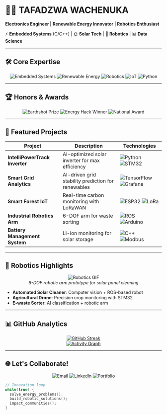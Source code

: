 # 👨‍🔧 TAFADZWA WACHENUKA  
**Electronics Engineer | Renewable Energy Innovator | Robotics Enthusiast**  

⚡ **Embedded Systems** (C/C++) | 🌞 **Solar Tech** | 🤖 **Robotics** | 📊 **Data Science**  

---

## 🛠️ **Core Expertise**  
<div align="center">

![Embedded Systems](https://img.shields.io/badge/Embedded_Systems-011F3F?logo=embedded-systems&logoColor=white)
![Renewable Energy](https://img.shields.io/badge/Renewable_Energy-4CAF50?logo=solar-power)
![Robotics](https://img.shields.io/badge/Robotics-FF0000?logo=robot&logoColor=white)
![IoT](https://img.shields.io/badge/IoT-E7352C?logo=espressif)
![Python](https://img.shields.io/badge/Python_Data-3776AB?logo=python)

</div>

---

## 🏆 **Honors & Awards**  
<p align="center">
  <img src="https://img.shields.io/badge/Earthshot_Prize_Nominee-2023-blueviolet?logo=earth" alt="Earthshot Prize">
  <img src="https://img.shields.io/badge/Best_Energy_Hack-Africa_Tech_Summit_2022-yellow" alt="Energy Hack Winner">
  <img src="https://img.shields.io/badge/National_Innovation_Award-Zimbabwe-green" alt="National Award">
</p>

---

## 🚀 **Featured Projects**  
<div align="center">

| Project | Description | Technologies | 
|---------|-------------|--------------|
| **IntelliPowerTrack Inverter** | AI-optimized solar inverter for max efficiency | ![Python](https://img.shields.io/badge/-AI/ML-FFD700) ![STM32](https://img.shields.io/badge/-STM32-03234B) | 
| **Smart Grid Analytics** | AI-driven grid stability prediction for renewables | ![TensorFlow](https://img.shields.io/badge/-TensorFlow-FF6F00) ![Grafana](https://img.shields.io/badge/-Grafana-F46800) | 
| **Smart Forest IoT** | Real-time carbon monitoring with LoRaWAN | ![ESP32](https://img.shields.io/badge/-ESP32-E7352C) ![LoRa](https://img.shields.io/badge/-LoRaWAN-9999FF) | 
| **Industrial Robotics Arm** | 6-DOF arm for waste sorting | ![ROS](https://img.shields.io/badge/-ROS-22314E) ![Arduino](https://img.shields.io/badge/-Arduino-00979D) | 
| **Battery Management System** | Li-ion monitoring for solar storage | ![C++](https://img.shields.io/badge/-C++-00599C) ![Modbus](https://img.shields.io/badge/-Modbus-FF0000) | 

</div>

---

## 🤖 **Robotics Highlights**  
<div align="center">
  
![Robotics GIF](https://media.giphy.com/media/Ll4Oa0WQb5Ru87fWKY/giphy.gif)  
*6-DOF robotic arm prototype for solar panel cleaning*

</div>

- **Automated Solar Cleaner**: Computer vision + ROS-based robot  
- **Agricultural Drone**: Precision crop monitoring with STM32  
- **E-waste Sorter**: AI classification + robotic arm  

---

## 📊 **GitHub Analytics**  
<div align="center">

[![GitHub Streak](https://streak-stats.demolab.com?user=yourusername&theme=highcontrast&hide_border=true&background=0D1117)](https://git.io/streak-stats)  
[![Activity Graph](https://github-readme-activity-graph.vercel.app/graph?username=yourusername&theme=github-dark&hide_border=true)](https://github.com/yourusername)

</div>

---

## 🌐 **Let's Collaborate!**  
<p align="center">
  <a href="mailto:tafadzwajwwachenuka@gmail.com">
    <img src="https://img.shields.io/badge/Email_Me-D14836?style=for-the-badge&logo=gmail" alt="Email">
  </a>
  <a href="https://linkedin.com/in/yourprofile">
    <img src="https://img.shields.io/badge/LinkedIn-0077B5?style=for-the-badge&logo=linkedin" alt="LinkedIn">
  </a>
  <a href="http://grumiumtech.co.zw/">
    <img src="https://img.shields.io/badge/Portfolio-8A2BE2?style=for-the-badge&logo=google-chrome" alt="Portfolio">
  </a>
</p>

```c
// Innovation loop
while(true) {
  solve_energy_problems();
  build_robotic_solutions();
  impact_communities();
}
